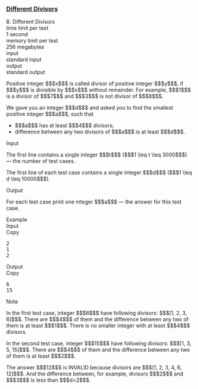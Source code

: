 <h3><a href="https://codeforces.com/contest/1474/problem/B" target="_blank" rel="noopener noreferrer">Different Divisors</a></h3>

<div class="header"><div class="title">B. Different Divisors</div><div class="time-limit"><div class="property-title">time limit per test</div>1 second</div><div class="memory-limit"><div class="property-title">memory limit per test</div>256 megabytes</div><div class="input-file input-standard"><div class="property-title">input</div>standard input</div><div class="output-file output-standard"><div class="property-title">output</div>standard output</div></div><div><p>Positive integer $$$x$$$ is called <span class="tex-font-style-it">divisor</span> of positive integer $$$y$$$, if $$$y$$$ is divisible by $$$x$$$ without remainder. For example, $$$1$$$ is a divisor of $$$7$$$ and $$$3$$$ is not divisor of $$$8$$$.</p><p>We gave you an integer $$$d$$$ and asked you to find <span class="tex-font-style-bf">the smallest</span> positive integer $$$a$$$, such that </p><ul><li> $$$a$$$ has at least $$$4$$$ divisors; </li><li> difference between any two divisors of $$$a$$$ is at least $$$d$$$.</li></ul></div><div class="input-specification"><div class="section-title">Input</div><p>The first line contains a single integer $$$t$$$ ($$$1 \leq t \leq 3000$$$) — the number of test cases.</p><p>The first line of each test case contains a single integer $$$d$$$ ($$$1 \leq d \leq 10000$$$).</p></div><div class="output-specification"><div class="section-title">Output</div><p>For each test case print one integer $$$a$$$ — the answer for this test case.</p></div><div class="sample-tests"><div class="section-title">Example</div><div class="sample-test"><div class="input"><div class="title">Input<div title="Copy" data-clipboard-target="#id00017949063471384474" id="id009582492343854577" class="input-output-copier">Copy</div></div><pre id="id00017949063471384474">2
1
2
</pre></div><div class="output"><div class="title">Output<div title="Copy" data-clipboard-target="#id00661433857175093" id="id0025445474556128145" class="input-output-copier">Copy</div></div><pre id="id00661433857175093">6
15
</pre></div></div></div><div class="note"><div class="section-title">Note</div><p>In the first test case, integer $$$6$$$ have following divisors: $$$[1, 2, 3, 6]$$$. There are $$$4$$$ of them and the difference between any two of them is at least $$$1$$$. There is no smaller integer with at least $$$4$$$ divisors.</p><p>In the second test case, integer $$$15$$$ have following divisors: $$$[1, 3, 5, 15]$$$. There are $$$4$$$ of them and the difference between any two of them is at least $$$2$$$.</p><p>The answer $$$12$$$ is INVALID because divisors are $$$[1, 2, 3, 4, 6, 12]$$$. And the difference between, for example, divisors $$$2$$$ and $$$3$$$ is less than $$$d=2$$$.</p></div>